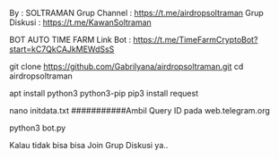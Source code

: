 By : SOLTRAMAN
Grup Channel : https://t.me/airdropsoltraman
Grup Diskusi : https://t.me/KawanSoltraman

BOT AUTO TIME FARM
Link Bot : https://t.me/TimeFarmCryptoBot?start=kC7QkCAJkMEWdSsS

git clone https://github.com/Gabrilyana/airdropsoltraman.git
cd airdropsoltraman

apt install python3 python3-pip
pip3 install request  

nano initdata.txt ###########Ambil Query ID pada web.telegram.org

python3 bot.py

Kalau tidak bisa bisa Join Grup Diskusi ya..
